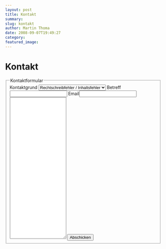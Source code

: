 ```yaml
---
layout: post
title: Kontakt
summary:
slug: kontakt
author: Martin Thoma
date: 2008-09-07T19:49:27
category:
featured_image:
---
```

<h1>Kontakt</h1>
<form method="post" action="send_email.php" class="kontakt" name="feedback">
<fieldset>
  <legend>Kontaktformular</legend>
    <label for="grund">Kontaktgrund</label>
<select id="grund" name="grund">
    <option>Rechtschreibfehler / Inhaltsfehler</option>
    <option>Verbesserungsvorschlag</option>
    <option>Sonstiges</option>
</select>
    <label for="betreff">Betreff</label><input id="betreff" name="betreff" type="text" />
    <label for="email">Email</label><input id="email" name="email" type="text"  class="required validate-email"/>
    <textarea name="text" rows="30" cols="20"></textarea>
    <input type="submit" value="Abschicken" />
</fieldset>
</form>
<script type="text/javascript">
   new Validation('feedback', {immediate:true});
</script>
